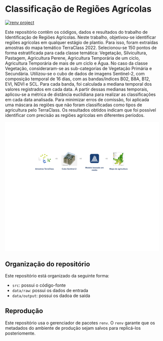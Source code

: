 # Classificação de Regiões Agrícolas

<!-- badges: start -->

[![renv
project](https://img.shields.io/badge/renv%20project-OK-brightgreen.svg)](https://rstudio.github.io/renv/)

<!-- badges: end -->

Este repositório contêm os códigos, dados e resultados do trabalho de
Identificação de Regiões Agrícolas. Neste trabalho, objetivou-se
identificar regiões agrícolas em qualquer estágio de plantio. Para isso,
foram extraídas amostras do mapa temático TerraClass 2022. Selecionou-se
150 pontos de forma estratificada para cada classe temática: Vegetação,
Silvicultura, Pastagem, Agricultura Perene, Agricultura Temporária de um
ciclo, Agricultura Temporária de mais de um ciclo e Água. No caso da
classe Vegetação, consideraram-se as sub-categorias de Vegetação
Primária e Secundária. Utilizou-se o cubo de dados de imagens
Sentinel-2, com composição temporal de 16 dias, com as bandas/índices
B02, B8A, B12, EVI, NDVI e SCL. Para cada banda, foi calculada a mediana
temporal dos valores registrados em cada data. A partir dessas medianas
temporais, aplicou-se a métrica de distância euclidiana para realizar as
classificações em cada data analisada. Para minimizar erros de comissão,
foi aplicada uma máscara às regiões que não foram classificadas como
tipos de agricultura pelo TerraClass. Os resultados obtidos indicam que
foi possível identificar com precisão as regiões agrícolas em diferentes
períodos.

<img src="../docs-site/images/crop_metodologia.png" alt="Metodologia (source: authors)" align="center"/>

## Organização do repositório

Este repositório está organizado da seguinte forma:

-   `src`: possui o código-fonte
-   `data/raw`: possui os dados de entrada
-   `data/output`: possui os dadoa de saída

## Reprodução

Este repositório usa o gerenciador de pacotes `renv`. O `renv` garante
que os metadados do ambiente de produção sejam salvos para replicá-los
posteriomente.
